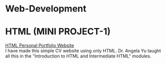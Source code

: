 # Web-Development
# HTML (MINI PROJECT-1)
[HTML Personal Portfolio Website](https://hansikasachdeva18.github.io/Web-Development/)
<br />
I have made this simple CV website using only HTML. Dr. Angela Yu taught all this in the "Introduction to HTML and Intermediate HTML" modules.

